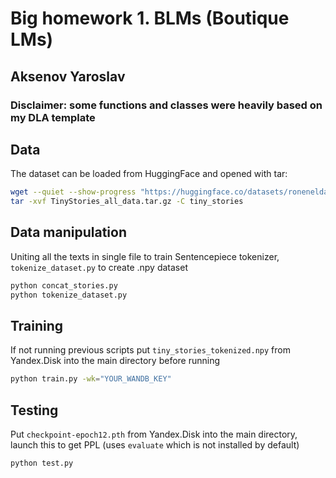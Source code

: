 # Big homework 1. BLMs (Boutique LMs)
## Aksenov Yaroslav

### Disclaimer: some functions and classes were heavily based on my DLA template

## Data
The dataset can be loaded from HuggingFace and opened with tar:
```bash
wget --quiet --show-progress "https://huggingface.co/datasets/roneneldan/TinyStories/resolve/main/TinyStories_all_data.tar.gz"
tar -xvf TinyStories_all_data.tar.gz -C tiny_stories
```

## Data manipulation
Uniting all the texts in single file to train Sentencepiece tokenizer, ```tokenize_dataset.py``` to create .npy dataset
```bash
python concat_stories.py
python tokenize_dataset.py
```

## Training
If not running previous scripts put ```tiny_stories_tokenized.npy``` from Yandex.Disk into the main directory before running
```bash
python train.py -wk="YOUR_WANDB_KEY"
```

## Testing
Put ```checkpoint-epoch12.pth``` from Yandex.Disk into the main directory, launch this to get PPL (uses ```evaluate``` which is not installed by default)
```bash
python test.py
```